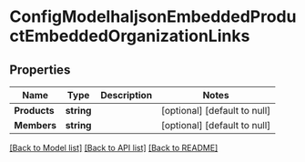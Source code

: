 # ConfigModelhaljsonEmbeddedProductEmbeddedOrganizationLinks

## Properties
Name | Type | Description | Notes
------------ | ------------- | ------------- | -------------
**Products** | **string** |  | [optional] [default to null]
**Members** | **string** |  | [optional] [default to null]

[[Back to Model list]](../README.md#documentation-for-models) [[Back to API list]](../README.md#documentation-for-api-endpoints) [[Back to README]](../README.md)

